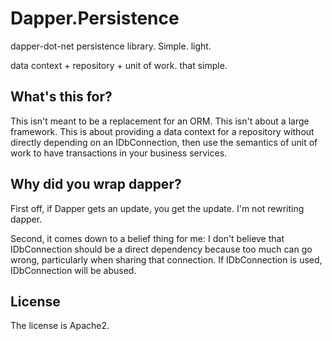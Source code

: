 Dapper.Persistence
================

dapper-dot-net persistence library. Simple. light. 

data context + repository + unit of work. that simple.

## What's this for?

This isn't meant to be a replacement for an ORM.  This isn't about a large framework. This is about providing a data context for a repository without directly depending on an IDbConnection, then use the semantics of unit of work to have transactions in your business services.

## Why did you wrap dapper?

First off, if Dapper gets an update, you get the update. I'm not rewriting dapper. 

Second, it comes down to a belief thing for me: I don't believe
that IDbConnection should be a direct dependency because too much can go wrong, particularly when sharing that connection. If IDbConnection
is used, IDbConnection will be abused.

## License

The license is Apache2.

